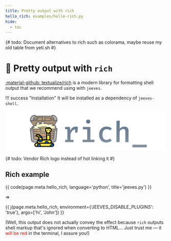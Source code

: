 ```yaml
---
title: Pretty output with rich
hello_rich: examples/hello-rich.py
hide:
  - toc
---
```


{# todo: Document alternatives to rich such as colorama, maybe reuse my old table from yeti.sh #}

# :rainbow: Pretty output with `rich`

[:material-github: textualize/rich](https://github.com/textualize/rich) is a modern library for formatting shell output that we recommend using with `jeeves`.

!!! success "Installation"
    It will be installed as a dependency of `jeeves-shell`.

![Rich Logo](https://github.com/textualize/rich/raw/master/imgs/logo.svg)

{# todo: Vendor Rich logo instead of hot linking it #}

## Rich example

{{ code(page.meta.hello_rich, language='python', title='jeeves.py') }}

⇒

{{ j(page.meta.hello_rich, environment={'JEEVES_DISABLE_PLUGINS': 'true'}, args=['hi', 'John']) }}

(Well, this output does not actually convey the effect because `rich` outputs shell markup that's ignored when converting to HTML… Just trust me — it <span style="color: red">will be red</span> in the terminal, I assure you!)
